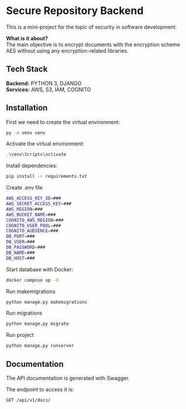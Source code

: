 
# Secure Repository Backend

This is a mini-project for the topic of security in software development.

**What is it about?**\
The main objective is to encrypt documents with the encryption scheme AES without using any encryption-related libraries.
## Tech Stack

**Backend:** PYTHON 3, DJANGO\
**Services:** AWS, S3, IAM, COGNITO 


## Installation

First we need to create the virtual environment:

```bash
py -m venv venv
```

Activate the virtual environment:

```bash
.\venv\Scripts\activate
```

Install dependencies:

```bash
pip install -r requirements.txt
```

Create .env file

```bash
AWS_ACCESS_KEY_ID=###
AWS_SECRET_ACCESS_KEY=###
AWS_REGION=###
AWS_BUCKET_NAME=###
COGNITO_AWS_REGION=###
COGNITO_USER_POOL=###
COGNITO_AUDIENCE=###
DB_PORT=###
DB_USER=###
DB_PASSWORD=###
DB_NAME=###
DB_HOST=###


```

Start database with Docker:
```bash
docker compose up -d
```

Run makemigrations
```bash
python manage.py makemigrations
```

Run migrations
```bash
python manage.py migrate
```

Run project

```bash
python manage.py runserver
```

## Documentation

The API documentation is generated with Swagger.

The endpoint to access it is:
```http
GET /api/v1/docs/
```
